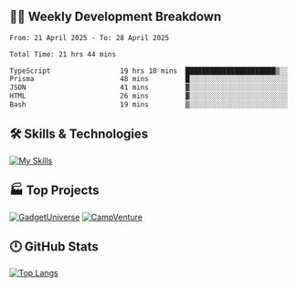 

## 🧑‍💻 Weekly Development Breakdown

<!--START_SECTION:waka-->

```txt
From: 21 April 2025 - To: 28 April 2025

Total Time: 21 hrs 44 mins

TypeScript                 19 hrs 18 mins  ██████████████████████▒░░   88.84 %
Prisma                     48 mins         █░░░░░░░░░░░░░░░░░░░░░░░░   03.71 %
JSON                       41 mins         ▓░░░░░░░░░░░░░░░░░░░░░░░░   03.15 %
HTML                       26 mins         ▓░░░░░░░░░░░░░░░░░░░░░░░░   02.05 %
Bash                       19 mins         ▒░░░░░░░░░░░░░░░░░░░░░░░░   01.53 %
```

<!--END_SECTION:waka-->

## 🛠️ Skills & Technologies

[![My Skills](https://skillicons.dev/icons?i=angular,react,docker,mongodb,nodejs,express,github,bootstrap,prisma,postman,postgres&perline=8)](https://skillicons.dev)

## 🏭 Top Projects

[![GadgetUniverse](https://github-readme-stats.vercel.app/api/pin/?username=aimxnaim&repo=GadgetUniverse&theme=dark)](https://github.com/aimxnaim/GadgetUniverse)
[![CampVenture](https://github-readme-stats.vercel.app/api/pin/?username=aimxnaim&repo=CampVenture&theme=dark)](https://github.com/aimxnaim/CampVenture)

## 🕛 GitHub Stats
 
[![Top Langs](https://github-readme-stats.vercel.app/api/top-langs/?username=aimxnaim&layout=compact&theme=dark)](https://github.com/anuraghazra/github-readme-stats)



